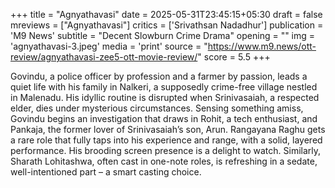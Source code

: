 +++
title = "Agnyathavasi"
date = 2025-05-31T23:45:15+05:30
draft = false
mreviews = ["Agnyathavasi"]
critics = ['Srivathsan Nadadhur']
publication = 'M9 News'
subtitle = "Decent Slowburn Crime Drama"
opening = ""
img = 'agnyathavasi-3.jpeg'
media = 'print'
source = "https://www.m9.news/ott-review/agnyathavasi-zee5-ott-movie-review/"
score = 5.5
+++

Govindu, a police officer by profession and a farmer by passion, leads a quiet life with his family in Nalkeri, a supposedly crime-free village nestled in Malenadu. His idyllic routine is disrupted when Srinivasaiah, a respected elder, dies under mysterious circumstances. Sensing something amiss, Govindu begins an investigation that draws in Rohit, a tech enthusiast, and Pankaja, the former lover of Srinivasaiah’s son, Arun. Rangayana Raghu gets a rare role that fully taps into his experience and range, with a solid, layered performance. His brooding screen presence is a delight to watch. Similarly, Sharath Lohitashwa, often cast in one-note roles, is refreshing in a sedate, well-intentioned part – a smart casting choice.
